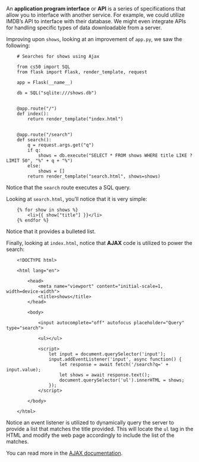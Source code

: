 An __application program interface__ or __API__ is a series of specifications that allow you to interface with another service. For example, we could utilize IMDB’s API to interface with their database. We might even integrate APIs for handling specific types of data downloadable from a server.

Improving upon `shows`, looking at an improvement of `app.py`, we saw the following:
```
    # Searches for shows using Ajax
    
    from cs50 import SQL
    from flask import Flask, render_template, request
    
    app = Flask(__name__)
    
    db = SQL("sqlite:///shows.db")
    
    
    @app.route("/")
    def index():
        return render_template("index.html")
    
    
    @app.route("/search")
    def search():
        q = request.args.get("q")
        if q:
            shows = db.execute("SELECT * FROM shows WHERE title LIKE ? LIMIT 50", "%" + q + "%")
        else:
            shows = []
        return render_template("search.html", shows=shows)
```

Notice that the `search` route executes a SQL query.

Looking at `search.html`, you’ll notice that it is very simple:
```
    {% for show in shows %}
        <li>{{ show["title"] }}</li>
    {% endfor %}
```

Notice that it provides a bulleted list.

Finally, looking at `index.html`, notice that __AJAX__ code is utilized to power the search:
```
    <!DOCTYPE html>
    
    <html lang="en">
    
        <head>
            <meta name="viewport" content="initial-scale=1, width=device-width">
            <title>shows</title>
        </head>
    
        <body>
    
            <input autocomplete="off" autofocus placeholder="Query" type="search">
    
            <ul></ul>
    
            <script>
                let input = document.querySelector('input');
                input.addEventListener('input', async function() {
                    let response = await fetch('/search?q=' + input.value);
                    let shows = await response.text();
                    document.querySelector('ul').innerHTML = shows;
                });
            </script>
    
        </body>
    
    </html>
```

Notice an event listener is utilized to dynamically query the server to provide a list that matches the title provided. This will locate the `ul` tag in the HTML and modify the web page accordingly to include the list of the matches.

You can read more in the [AJAX documentation](https://api.jquery.com/category/ajax/).